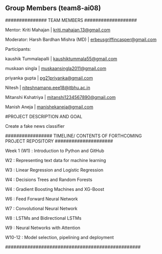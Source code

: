 ## Group Members (team8-ai08)

############### TEAM MEMBERS ###################

Mentor: Kriti Mahajan | kriti.mahajan.13@gmail.com

Moderator: Harsh Bardhan Mishra (MD) |	erbeusgriffincasper@gmail.com

Participants:

kaushik Tummalapalli |	kaushiktummala55@gmail.com

muskaan singla |	muskaansingla2011@gmail.com

priyanka gupta |	pg21priyanka@gmail.com

Nitesh |	niteshnamanp.eee18@itbhu.ac.in

Mitanshi Kshatriya |	mitanshi1234567890@gmail.com

Manish Aneja |	manishekaneja@gmail.com

#PROJECT DESCRIPTION AND GOAL

Create a fake news classifier

################# TIMELINE/ CONTENTS OF FORTHCOMING PROJECT REPOSITORY #####################

Week 1 (W1) : Introduction to Python and GitHub

W2 : Representing text data for machine learning

W3 : Linear Regression and Logistic Regression

W4 : Decisions Trees and Random Forests

W4 : Gradient Boosting Machines and XG-Boost

W6 : Feed Forward Neural Network

W7 : Convolutional Neural Network

W8 : LSTMs and Bidirectional LSTMs

W9 : Neural Networks with Attention

W10-12 : Model selection, pipelining and deployment

#################################################
